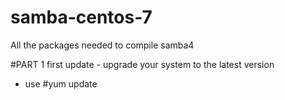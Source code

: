 # samba-centos-7
All the packages needed to compile samba4

#PART 1
first update - upgrade your system to the latest version
- use #yum update
